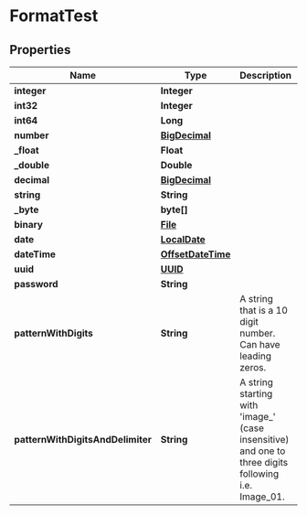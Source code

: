 

# FormatTest

## Properties

Name | Type | Description | Notes
------------ | ------------- | ------------- | -------------
**integer** | **Integer** |  |  [optional]
**int32** | **Integer** |  |  [optional]
**int64** | **Long** |  |  [optional]
**number** | [**BigDecimal**](BigDecimal.md) |  | 
**_float** | **Float** |  |  [optional]
**_double** | **Double** |  |  [optional]
**decimal** | [**BigDecimal**](BigDecimal.md) |  |  [optional]
**string** | **String** |  |  [optional]
**_byte** | **byte[]** |  | 
**binary** | [**File**](File.md) |  |  [optional]
**date** | [**LocalDate**](LocalDate.md) |  | 
**dateTime** | [**OffsetDateTime**](OffsetDateTime.md) |  |  [optional]
**uuid** | [**UUID**](UUID.md) |  |  [optional]
**password** | **String** |  | 
**patternWithDigits** | **String** | A string that is a 10 digit number. Can have leading zeros. |  [optional]
**patternWithDigitsAndDelimiter** | **String** | A string starting with &#39;image_&#39; (case insensitive) and one to three digits following i.e. Image_01. |  [optional]



